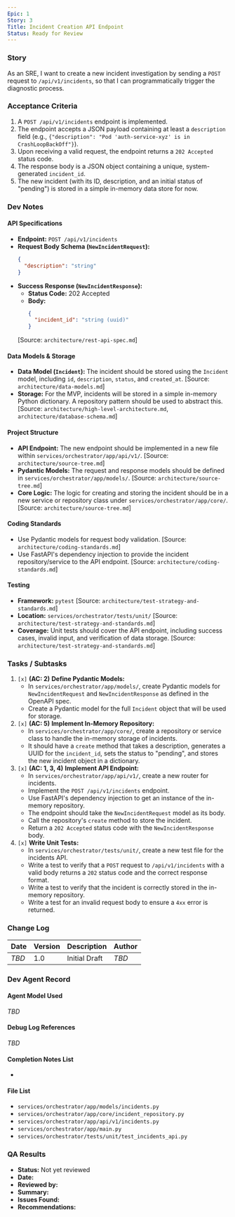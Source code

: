 ```yaml
---
Epic: 1
Story: 3
Title: Incident Creation API Endpoint
Status: Ready for Review
---
```


### Story

As an SRE, I want to create a new incident investigation by sending a `POST` request to `/api/v1/incidents`, so that I can programmatically trigger the diagnostic process.

### Acceptance Criteria

1.  A `POST /api/v1/incidents` endpoint is implemented.
2.  The endpoint accepts a JSON payload containing at least a `description` field (e.g., `{"description": "Pod 'auth-service-xyz' is in CrashLoopBackOff"}`).
3.  Upon receiving a valid request, the endpoint returns a `202 Accepted` status code.
4.  The response body is a JSON object containing a unique, system-generated `incident_id`.
5.  The new incident (with its ID, description, and an initial status of "pending") is stored in a simple in-memory data store for now.

### Dev Notes

#### API Specifications
- **Endpoint:** `POST /api/v1/incidents`
- **Request Body Schema (`NewIncidentRequest`):**
  ```json
  {
    "description": "string"
  }
  ```
- **Success Response (`NewIncidentResponse`):**
  - **Status Code:** 202 Accepted
  - **Body:**
    ```json
    {
      "incident_id": "string (uuid)"
    }
    ```
  [Source: `architecture/rest-api-spec.md`]

#### Data Models & Storage
- **Data Model (`Incident`):** The incident should be stored using the `Incident` model, including `id`, `description`, `status`, and `created_at`. [Source: `architecture/data-models.md`]
- **Storage:** For the MVP, incidents will be stored in a simple in-memory Python dictionary. A repository pattern should be used to abstract this. [Source: `architecture/high-level-architecture.md`, `architecture/database-schema.md`]

#### Project Structure
- **API Endpoint:** The new endpoint should be implemented in a new file within `services/orchestrator/app/api/v1/`. [Source: `architecture/source-tree.md`]
- **Pydantic Models:** The request and response models should be defined in `services/orchestrator/app/models/`. [Source: `architecture/source-tree.md`]
- **Core Logic:** The logic for creating and storing the incident should be in a new service or repository class under `services/orchestrator/app/core/`. [Source: `architecture/source-tree.md`]

#### Coding Standards
- Use Pydantic models for request body validation. [Source: `architecture/coding-standards.md`]
- Use FastAPI's dependency injection to provide the incident repository/service to the API endpoint. [Source: `architecture/coding-standards.md`]

#### Testing
- **Framework:** `pytest` [Source: `architecture/test-strategy-and-standards.md`]
- **Location:** `services/orchestrator/tests/unit/` [Source: `architecture/test-strategy-and-standards.md`]
- **Coverage:** Unit tests should cover the API endpoint, including success cases, invalid input, and verification of data storage. [Source: `architecture/test-strategy-and-standards.md`]

### Tasks / Subtasks

1.  `[x]` **(AC: 2)** **Define Pydantic Models:**
    - In `services/orchestrator/app/models/`, create Pydantic models for `NewIncidentRequest` and `NewIncidentResponse` as defined in the OpenAPI spec.
    - Create a Pydantic model for the full `Incident` object that will be used for storage.
2.  `[x]` **(AC: 5)** **Implement In-Memory Repository:**
    - In `services/orchestrator/app/core/`, create a repository or service class to handle the in-memory storage of incidents.
    - It should have a `create` method that takes a description, generates a UUID for the `incident_id`, sets the status to "pending", and stores the new incident object in a dictionary.
3.  `[x]` **(AC: 1, 3, 4)** **Implement API Endpoint:**
    - In `services/orchestrator/app/api/v1/`, create a new router for incidents.
    - Implement the `POST /api/v1/incidents` endpoint.
    - Use FastAPI's dependency injection to get an instance of the in-memory repository.
    - The endpoint should take the `NewIncidentRequest` model as its body.
    - Call the repository's `create` method to store the incident.
    - Return a `202 Accepted` status code with the `NewIncidentResponse` body.
4.  `[x]` **Write Unit Tests:**
    - In `services/orchestrator/tests/unit/`, create a new test file for the incidents API.
    - Write a test to verify that a `POST` request to `/api/v1/incidents` with a valid body returns a `202` status code and the correct response format.
    - Write a test to verify that the incident is correctly stored in the in-memory repository.
    - Write a test for an invalid request body to ensure a `4xx` error is returned.

### Change Log

| Date | Version | Description | Author |
| --- | --- | --- | --- |
| _TBD_ | 1.0 | Initial Draft | _TBD_ |

### Dev Agent Record

#### Agent Model Used
_TBD_

#### Debug Log References
_TBD_

#### Completion Notes List
-

#### File List
- `services/orchestrator/app/models/incidents.py`
- `services/orchestrator/app/core/incident_repository.py`
- `services/orchestrator/app/api/v1/incidents.py`
- `services/orchestrator/app/main.py`
- `services/orchestrator/tests/unit/test_incidents_api.py`

### QA Results

- **Status:** Not yet reviewed
- **Date:**
- **Reviewed by:**
- **Summary:**
- **Issues Found:**
- **Recommendations:**
